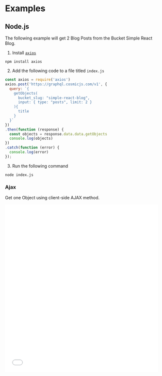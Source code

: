 # Examples

## Node.js

The following example will get 2 Blog Posts from the Bucket Simple React Blog.

1. Install [`axios`](https://www.npmjs.com/package/axios)

```
npm install axios
```

2. Add the following code to a file titled `index.js`

```javascript
const axios = require('axios')
axios.post('https://graphql.cosmicjs.com/v1', {
  query: `{ 
    getObjects(
      bucket_slug: "simple-react-blog",
      input: { type: "posts", limit: 2 }
    ){
      title
    }
  }`
})
.then(function (response) {
  const objects = response.data.data.getObjects
  console.log(objects)
})
.catch(function (error) {
  console.log(error)
});
```

3. Run the following command

```
node index.js
```

### Ajax

Get one Object using client-side AJAX method.

<iframe width="100%" height="550" src="//jsfiddle.net/3kuy6s9f/embedded/js,html,result/" allowfullscreen="allowfullscreen" frameborder="0"></iframe>
